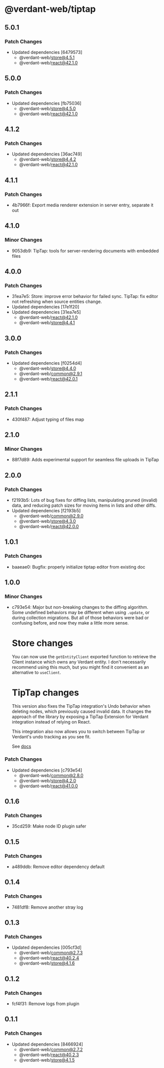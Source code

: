 # @verdant-web/tiptap

## 5.0.1

### Patch Changes

- Updated dependencies [6479573]
  - @verdant-web/store@4.5.1
  - @verdant-web/react@42.1.0

## 5.0.0

### Patch Changes

- Updated dependencies [fb75036]
  - @verdant-web/store@4.5.0
  - @verdant-web/react@42.1.0

## 4.1.2

### Patch Changes

- Updated dependencies [36ac749]
  - @verdant-web/store@4.4.2
  - @verdant-web/react@42.1.0

## 4.1.1

### Patch Changes

- 4b7966f: Export media renderer extension in server entry, separate it out

## 4.1.0

### Minor Changes

- 9053db9: TipTap: tools for server-rendering documents with embedded files

## 4.0.0

### Patch Changes

- 31ea7e5: Store: improve error behavior for failed sync. TipTap: fix editor not refreshing when source entities change.
- Updated dependencies [17e1f20]
- Updated dependencies [31ea7e5]
  - @verdant-web/react@42.1.0
  - @verdant-web/store@4.4.1

## 3.0.0

### Patch Changes

- Updated dependencies [f0254d4]
  - @verdant-web/store@4.4.0
  - @verdant-web/common@2.9.1
  - @verdant-web/react@42.0.1

## 2.1.1

### Patch Changes

- 430f487: Adjust typing of files map

## 2.1.0

### Minor Changes

- 88f7d89: Adds experimental support for seamless file uploads in TipTap

## 2.0.0

### Patch Changes

- f2193b5: Lots of bug fixes for diffing lists, manipulating pruned (invalid) data, and reducing patch sizes for moving items in lists and other diffs.
- Updated dependencies [f2193b5]
  - @verdant-web/common@2.9.0
  - @verdant-web/store@4.3.0
  - @verdant-web/react@42.0.0

## 1.0.1

### Patch Changes

- baaeae0: Bugfix: properly initialize tiptap editor from existing doc

## 1.0.0

### Minor Changes

- c793e54: Major but non-breaking changes to the diffing algorithm. Some undefined behaviors may be different when using `.update`, or during collection migrations. But all of those behaviors were bad or confusing before, and now they make a little more sense.

  # Store changes

  You can now use the `getEntityClient` exported function to retrieve the Client instance which owns any Verdant entity. I don't necessarily recommend using this much, but you might find it convenient as an alternative to `useClient`.

  # TipTap changes

  This version also fixes the TipTap integration's Undo behavior when deleting nodes, which previously caused invalid data. It changes the approach of the library by exposing a TipTap Extension for Verdant integration instead of relying on React.

  This integration also now allows you to switch between TipTap or Verdant's undo tracking as you see fit.

  See [docs](https://verdant.dev/docs/integrations/tiptap)

### Patch Changes

- Updated dependencies [c793e54]
  - @verdant-web/common@2.8.0
  - @verdant-web/store@4.2.0
  - @verdant-web/react@41.0.0

## 0.1.6

### Patch Changes

- 35cd259: Make node ID plugin safer

## 0.1.5

### Patch Changes

- a489ddb: Remove editor dependency default

## 0.1.4

### Patch Changes

- 7481df8: Remove another stray log

## 0.1.3

### Patch Changes

- Updated dependencies [005cf3d]
  - @verdant-web/common@2.7.3
  - @verdant-web/react@40.2.4
  - @verdant-web/store@4.1.6

## 0.1.2

### Patch Changes

- fcf4f31: Remove logs from plugin

## 0.1.1

### Patch Changes

- Updated dependencies [8466924]
  - @verdant-web/common@2.7.2
  - @verdant-web/react@40.2.3
  - @verdant-web/store@4.1.5
